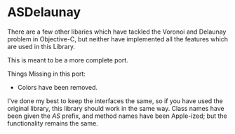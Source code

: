# ASDelaunay #

There are a few other libaries which have tackled the Voronoi and Delaunay problem in Objective-C, but neither have implemented all the features which are used in this Library.

This is meant to be a more complete port.

Things Missing in this port:
 * Colors have been removed.


I've done my best to keep the interfaces the same, so if you have used the original library, this library should work in the same way. Class names have been given the *AS* prefix, and method names have been Apple-ized; but the functionality remains the same.

